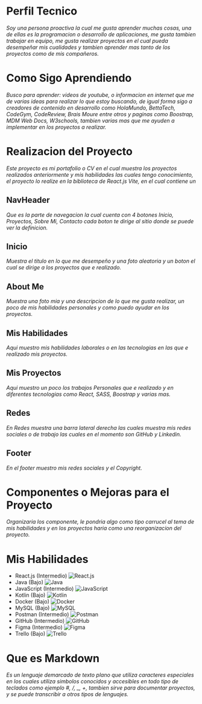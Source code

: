 # Perfil Tecnico

_Soy una persona proactiva la cual me gusta aprender muchas cosas, una de ellas es la programacion o desarrollo de aplicaciones, me gusta tambien trabajar en equipo, me gusta realizar proyectos en el cual pueda desempeñar mis cualidades y tambien aprender mas tanto de los proyectos como de mis compañeros._

# Como Sigo Aprendiendo

_Busco para aprender: videos de youtube, o informacion en internet que me de varias ideas para realizar lo que estoy buscando, de igual forma sigo a creadores de contenido en desarrollo como HolaMundo, BettaTech, CodeGym, CodeReview, Brais Moure entre otros y paginas como Boostrap, MDM Web Docs, W3schools, tambien varias mas que me ayuden a implementar en los proyectos a realizar._

# Realizacion del Proyecto

_Este proyecto es mi portafolio o CV en el cual muestra los proyectos realizados anteriormente y mis habilidades las cuales tengo conocimiento, el proyecto lo realize en la biblioteca de React.js Vite, en el cual contiene un_

## NavHeader

_Que es la parte de navegacion la cual cuenta con 4 botones Inicio, Proyectos, Sobre Mi, Contacto cada boton te dirige al sitio donde se puede ver la definicion._

## Inicio

_Muestra el titulo en lo que me desempeño y una foto aleatoria y un boton el cual se dirige a los proyectos que e realizado._

## About Me

_Muestra una foto mia y una descripcion de lo que me gusta realizar, un poco de mis habilidades personales y como puedo ayudar en los proyectos._

## Mis Habilidades

_Aqui muestro mis habilidades laborales o en las tecnologias en las que e realizado mis proyectos._

## Mis Proyectos

_Aqui muestro un poco los trabajos Personales que e realizado y en diferentes tecnologias como React, SASS, Boostrap y varias mas._

## Redes

_En Redes muestra una barra lateral derecha las cuales muestra mis redes sociales o de trabajo las cuales en el momento son GitHub y Linkedin._

## Footer

_En el footer muestro mis redes sociales y el Copyright._

# Componentes o Mejoras para el Proyecto

_Organizaria los componente, le pondria algo como tipo carrucel al tema de mis habilidades y en los proyectos haria como una reorganizacion del proyecto._

# Mis Habilidades

- React.js (Intermedio)
  ![React.js](src/assets/React.png)
- Java (Bajo)
  ![Java](src/assets/Java.png)
- JavaScript (Intermedio)
  ![JavaScript](src/assets/Javascript.png)
- Kotlin (Bajo)
  ![Kotlin](src/assets/Kotlin.png)
- Docker (Bajo)
  ![Docker](src/assets/Docker.png)
- MySQL (Bajo)
  ![MySQL](src/assets/MySQL.png)
- Postman (Intermedio)
  ![Postman](src/assets/Postman.png)
- GitHub (Intermedio)
  ![GitHub](src/assets/GitHub.png)
- Figma (Intermedio)
  ![Figma](src/assets/Figma.png)
- Trello (Bajo)
  ![Trello](src/assets/Trello.png)

# Que es Markdown

_Es un lenguaje demarcado de texto plano que utiliza caracteres especiales en los cuales utiliza simbolos conocidos y accesibles en todo tipo de teclados como ejemplo #, /, \_, +, tambien sirve para documentar proyectos, y se puede transcribir a otros tipos de lenguajes._
